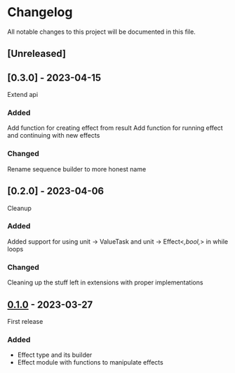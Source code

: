 # Changelog
All notable changes to this project will be documented in this file.


## [Unreleased]

## [0.3.0] - 2023-04-15
Extend api

### Added
Add function for creating effect from result
Add function for running effect and continuing with new effects

### Changed
Rename sequence builder to more honest name

## [0.2.0] - 2023-04-06
Cleanup

### Added
Added support for using unit -> ValueTask<bool> and unit -> Effect<_,bool,_> in while loops

### Changed
Cleaning up the stuff left in extensions with proper implementations


## [0.1.0] - 2023-03-27
First release

### Added
- Effect type and its builder
- Effect module with functions to manipulate effects

[0.1.0]: https://github.com/JohSand/Orsak/releases/tag/0.1.0

